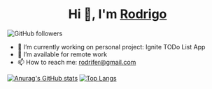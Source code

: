<h1 align="center">Hi 👋, I'm <a href="/" target="blank">
Rodrigo</a></h1>


![GitHub followers](https://img.shields.io/github/followers/rodrifer?style=social)

- 🔭 I’m currently working on personal project: Ignite TODo List App
- 🤝 I’m available for remote work
- 📫 How to reach me: rodrifer@gmail.com

[![Anurag's GitHub stats](https://github-readme-stats.vercel.app/api?username=rodrifer&show_icons=true&theme=dracula)](https://github.com/anuraghazra/github-readme-stats)
[![Top Langs](https://github-readme-stats.vercel.app/api/top-langs/?username=rodrifer&layout=donut)](https://github.com/anuraghazra/github-readme-stats)

